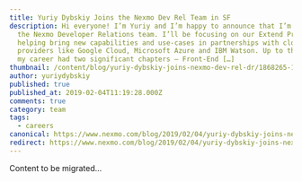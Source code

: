 ```yaml
---
title: Yuriy Dybskiy Joins the Nexmo Dev Rel Team in SF
description: Hi everyone! I’m Yuriy and I’m happy to announce that I’m joining
  the Nexmo Developer Relations team. I’ll be focusing on our Extend Program
  helping bring new capabilities and use-cases in partnerships with cloud
  providers like Google Cloud, Microsoft Azure and IBM Watson. Up to this point
  my career had two significant chapters – Front-End […]
thumbnail: /content/blog/yuriy-dybskiy-joins-nexmo-dev-rel-dr/1868265-1.png
author: yuriydybskiy
published: true
published_at: 2019-02-04T11:19:28.000Z
comments: true
category: team
tags:
  - careers
canonical: https://www.nexmo.com/blog/2019/02/04/yuriy-dybskiy-joins-nexmo-dev-rel-dr
redirect: https://www.nexmo.com/blog/2019/02/04/yuriy-dybskiy-joins-nexmo-dev-rel-dr
---
```


Content to be migrated...
